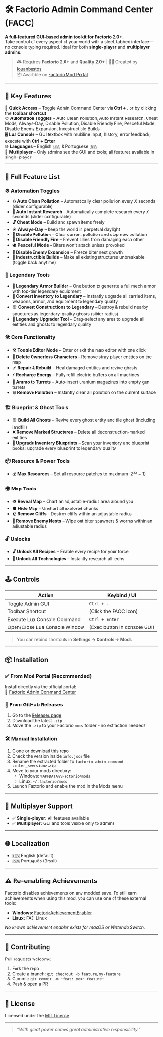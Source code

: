 # 🛠️ Factorio Admin Command Center (FACC)

**A full-featured GUI-based admin toolkit for Factorio 2.0+.**  
Take control of every aspect of your world with a sleek tabbed interface—no console typing required. Ideal for both **single-player** and **multiplayer admins**.

> 🎮 Requires **Factorio 2.0+** and **Quality 2.0+** | 👨‍💻 Created by [louanbastos](https://github.com/louanfontenele)  
> 📦 Available on [Factorio Mod Portal](https://mods.factorio.com/mod/factorio-admin-command-center)

---

## 🚀 Key Features

🔘 **Quick Access** – Toggle Admin Command Center via **Ctrl + .** or by clicking the **toolbar shortcut**  
⚙️ **Automation Toggles** – Auto Clean Pollution, Auto Instant Research, Cheat Mode, Always-Day, Disable Pollution, Disable Friendly Fire, Peaceful Mode, Disable Enemy Expansion, Indestructible Builds  
🖥️ **Lua Console** – GUI textbox with multiline input, history, error feedback; execute with **Ctrl + Enter**  
🌐 **Languages** – English 🇺🇸 & Portuguese 🇧🇷  
👥 **Multiplayer** – Only admins see the GUI and tools; all features available in single-player

---

## 🧩 Full Feature List

### ⚙️ Automation Toggles

- ♻️ **Auto Clean Pollution** – Automatically clear pollution every _X_ seconds (slider configurable)
- 🚀 **Auto Instant Research** – Automatically complete research every _X_ seconds (slider configurable)
- 🔓 **Cheat Mode** – Build and spawn items freely
- ☀️ **Always-Day** – Keep the world in perpetual daylight
- 🍃 **Disable Pollution** – Clear current pollution and stop new pollution
- 🔫 **Disable Friendly Fire** – Prevent allies from damaging each other
- 🕊️ **Peaceful Mode** – Biters won’t attack unless provoked
- 🛑 **Disable Enemy Expansion** – Freeze biter nest growth
- 🏰 **Indestructible Builds** – Make all existing structures unbreakable (toggle back anytime)

### 💎 Legendary Tools

- 🦾 **Legendary Armor Builder** – One button to generate a full mech armor with top-tier legendary equipment
- 💠 **Convert Inventory to Legendary** – Instantly upgrade all carried items, weapons, armor, and equipment to legendary quality
- 🏗️ **Convert Constructions to Legendary** – Destroy & rebuild nearby structures as legendary-quality ghosts (slider radius)
- 🔄 **Legendary Upgrader Tool** – Drag-select any area to upgrade all entities and ghosts to legendary quality

### 🛠️ Core Functionality

- 🛠️ **Toggle Editor Mode** – Enter or exit the map editor with one click
- 🧍 **Delete Ownerless Characters** – Remove stray player entities on the map
- 🩹 **Repair & Rebuild** – Heal damaged entities and revive ghosts
- ⚡ **Recharge Energy** – Fully refill electric buffers on all machines
- 🎯 **Ammo to Turrets** – Auto-insert uranium magazines into empty gun turrets
- 🗑️ **Remove Pollution** – Instantly clear all pollution on the current surface

### 🏗️ Blueprint & Ghost Tools

- 🏗️ **Build All Ghosts** – Revive every ghost entity and tile ghost (including landfill)
- ❌ **Remove Marked Structures** – Delete all deconstruction-marked entities
- 📘 **Upgrade Inventory Blueprints** – Scan your inventory and blueprint books; upgrade every blueprint to legendary quality

### 📦 Resource & Power Tools

- 💰 **Max Resources** – Set all resource patches to maximum (2³² − 1)

### 🌍 Map Tools

- 👁️ **Reveal Map** – Chart an adjustable-radius area around you
- 🌑 **Hide Map** – Unchart all explored chunks
- 🪨 **Remove Cliffs** – Destroy cliffs within an adjustable radius
- 🐜 **Remove Enemy Nests** – Wipe out biter spawners & worms within an adjustable radius

### 🔓 Unlocks

- 🔓 **Unlock All Recipes** – Enable every recipe for your force
- 🧪 **Unlock All Technologies** – Instantly research all techs

---

## 🕹️ Controls

| Action                        | Keybind / UI                 |
| ----------------------------- | ---------------------------- |
| Toggle Admin GUI              | `Ctrl + .`                   |
| Toolbar Shortcut              | (Click the FACC icon)        |
| Execute Lua Console Command   | `Ctrl + Enter`               |
| Open/Close Lua Console Window | (Exec button in console GUI) |

> You can rebind shortcuts in **Settings → Controls → Mods**

---

## 📦 Installation

### ✅ From Mod Portal (Recommended)

Install directly via the official portal:  
🔗 [Factorio Admin Command Center](https://mods.factorio.com/mod/factorio-admin-command-center)

### 🔻 From GitHub Releases

1. Go to the [Releases page](https://github.com/factoriocenter/factorio-admin-command-center/releases)
2. Download the latest `.zip`
3. Move the `.zip` to your Factorio `mods` folder – no extraction needed!

### 🛠️ Manual Installation

1. Clone or download this repo
2. Check the version inside `info.json` file
3. Rename the extracted folder to `factorio-admin-command-center_<version>.zip`
4. Move to your mods directory:
   - Windows: `%APPDATA%\Factorio\mods`
   - Linux: `~/.factorio/mods`
5. Launch Factorio and enable the mod in the Mods menu

---

## 👥 Multiplayer Support

- ✅ **Single-player:** All features available
- ✅ **Multiplayer:** GUI and tools visible only to admins

---

## 🌐 Localization

- 🇺🇸 English (default)
- 🇧🇷 Português (Brasil)

---

## ⚠️ Re-enabling Achievements

Factorio disables achievements on any modded save. To still earn achievements when using this mod, you can use one of these external tools:

- **Windows:** [FactorioAchievementEnabler](https://github.com/oorzkws/FactorioAchievementEnabler)
- **Linux:** [FAE_Linux](https://github.com/UnlegitSenpaii/FAE_Linux)

_No known achievement enabler exists for macOS or Nintendo Switch._

---

## 🤝 Contributing

Pull requests welcome:

1. Fork the repo
2. Create a branch: `git checkout -b feature/my-feature`
3. Commit: `git commit -m "feat: your feature"`
4. Push & open a PR

---

## 📄 License

Licensed under the [MIT License](LICENSE)

---

> _“With great power comes great administrative responsibility.”_
